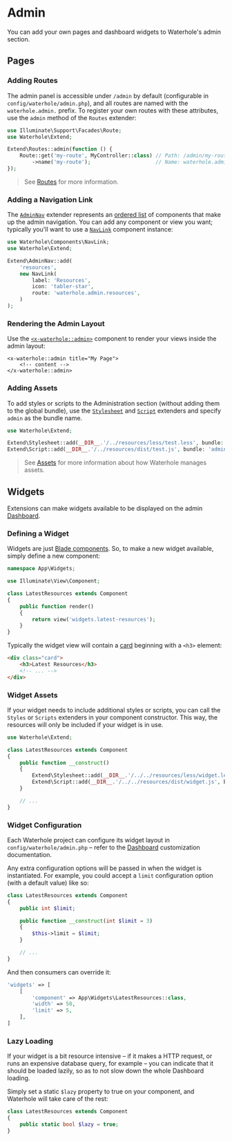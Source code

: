# Admin

You can add your own pages and dashboard widgets to Waterhole's admin section.

## Pages

### Adding Routes

The admin panel is accessible under `/admin` by default (configurable in `config/waterhole/admin.php`), and all routes are named with the `waterhole.admin.` prefix. To register your own routes with these attributes, use the `admin` method of the `Routes` extender:

```php
use Illuminate\Support\Facades\Route;
use Waterhole\Extend;

Extend\Routes::admin(function () {
    Route::get('my-route', MyController::class) // Path: /admin/my-route
        ->name('my-route');                     // Name: waterhole.admin.my-route
});
```

> See [Routes](./routes.md) for more information.

### Adding a Navigation Link

The [`AdminNav`](https://waterhole.dev/docs/reference/Waterhole/Extend/AdminNav.html) extender represents an [ordered list](https://waterhole.dev/docs/reference/Waterhole/Extend/Concerns/OrderedList.html) of components that make up the admin navigation. You can add any component or view you want; typically you'll want to use a [`NavLink`](https://waterhole.dev/docs/reference/Waterhole/View/Components/NavLink.html) component instance:

```php
use Waterhole\Components\NavLink;
use Waterhole\Extend;

Extend\AdminNav::add(
    'resources',
    new NavLink(
        label: 'Resources',
        icon: 'tabler-star',
        route: 'waterhole.admin.resources',
    )
);
```

### Rendering the Admin Layout

Use the [`<x-waterhole::admin>`](https://waterhole.dev/docs/reference/Waterhole/View/Components/Admin.html) component to render your views inside the admin layout:

```blade
<x-waterhole::admin title="My Page">
    <!-- content -->
</x-waterhole::admin>
```

### Adding Assets

To add styles or scripts to the Administration section (without adding them to the global bundle), use the [`Stylesheet`](https://waterhole.dev/docs/reference/Waterhole/Extend/Stylesheet.html) and [`Script`](https://waterhole.dev/docs/reference/Waterhole/Extend/Script.html) extenders and specify `admin` as the bundle name.

```php
use Waterhole\Extend;

Extend\Stylesheet::add(__DIR__.'/../resources/less/test.less', bundle: 'admin');
Extend\Script::add(__DIR__.'/../resources/dist/test.js', bundle: 'admin');
```

> See [Assets](./assets.md) for more information about how Waterhole manages assets.

## Widgets

Extensions can make widgets available to be displayed on the admin [Dashboard](./dashboard.md).

### Defining a Widget

Widgets are just [Blade components](https://laravel.com/docs/10.x/blade#components). So, to make a new widget available, simply define a new component:

```php
namespace App\Widgets;

use Illuminate\View\Component;

class LatestResources extends Component
{
    public function render()
    {
        return view('widgets.latest-resources');
    }
}
```

Typically the widget view will contain a [card](./design/cards.md) beginning with a `<h3>` element:

```html
<div class="card">
    <h3>Latest Resources</h3>
    <!-- ... -->
</div>
```

### Widget Assets

If your widget needs to include additional styles or scripts, you can call the `Styles` or `Scripts` extenders in your component constructor. This way, the resources will only be included if your widget is in use.

```php
use Waterhole\Extend;

class LatestResources extends Component
{
    public function __construct()
    {
        Extend\Stylesheet::add(__DIR__.'/../../resources/less/widget.less', bundle: 'admin');
        Extend\Script::add(__DIR__.'/../../resources/dist/widget.js', bundle: 'admin');
    }

    // ...
}
```

### Widget Configuration

Each Waterhole project can configure its widget layout in `config/waterhole/admin.php` – refer to the [Dashboard](./dashboard.md) customization documentation.

Any extra configuration options will be passed in when the widget is instantiated. For example, you could accept a `limit` configuration option (with a default value) like so:

```php
class LatestResources extends Component
{
    public int $limit;

    public function __construct(int $limit = 3)
    {
        $this->limit = $limit;
    }

    // ...
}
```

And then consumers can override it:

```php
'widgets' => [
    [
        'component' => App\Widgets\LatestResources::class,
        'width' => 50,
        'limit' => 5,
    ],
]
```

### Lazy Loading

If your widget is a bit resource intensive – if it makes a HTTP request, or runs an expensive database query, for example – you can indicate that it should be loaded lazily, so as to not slow down the whole Dashboard loading.

Simply set a static `$lazy` property to true on your component, and Waterhole will take care of the rest:

```php
class LatestResources extends Component
{
    public static bool $lazy = true;
}
```
